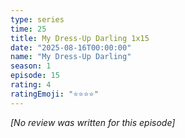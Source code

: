```yaml
---
type: series
time: 25
title: My Dress-Up Darling 1x15
date: "2025-08-16T00:00:00"
name: "My Dress-Up Darling"
season: 1
episode: 15
rating: 4
ratingEmoji: "⭐️⭐️⭐️⭐️"
---
```


_[No review was written for this episode]_